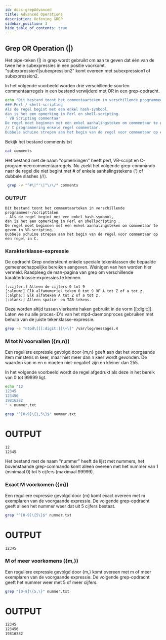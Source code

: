 ```yaml
---
id: docs-grepAdvanced
title: Advanced Operations
description: Oefening GREP
sidebar_position: 3
hide_table_of_contents: true
---
```


## Grep OR Operation (|)
Het pipe-teken (|) in grep wordt gebruikt om aan te geven dat één van de twee hele subexpressies in een positie voorkomt. "subexpression1|subexpression2" komt overeen met subexpression1 of subexpression2.

In het volgende voorbeeld worden drie verschillende soorten commentaarregels in een bestand verwijderd met OR in een grep-opdracht.

```bash
echo "Dit bestand toont het commentaarteken in verschillende programmeer-/scripttalen 
### Perl / shell-scripting 
Als de regel begint met een enkel hash-symbool, 
dan is het een opmerking in Perl en shell-scripting. 
' VB Scripting commentaar 
De regel moet beginnen met een enkel aanhalingsteken om commentaar te geven in VB scripting. 
// C programmering enkele regel commentaar. 
Dubbele schuine strepen aan het begin van de regel voor commentaar op één regel in C." > commments.txt
```


Bekijk het bestand comments.txt

```bash
cat comments 
```

Het bestand met de naam "opmerkingen" heeft perl, VB-script en C-programmeercommentaarregels. Nu zoekt het volgende grep-commando naar de regel die niet begint met # of enkele aanhalingstekens (') of dubbele slashes (//).

```bash
 grep -v "^#\|^'\|^\/\/" comments
```

### OUTPUT
```
Dit bestand toont het commentaarteken in verschillende programmeer-/scripttalen 
. Als de regel begint met een enkel hash-symbool, 
dan is het een opmerking in Perl en shellscripting . 
De regel moet beginnen met een enkel aanhalingsteken om commentaar te geven in VB-scripting. 
Dubbele schuine strepen aan het begin van de regel voor commentaar op één regel in C.
```


### Karakterklasse-expressie
De opdracht Grep ondersteunt enkele speciale tekenklassen die bepaalde gemeenschappelijke bereiken aangeven. Weinigen van hen worden hier vermeld. Raadpleeg de man-pagina van grep om verschillende karakterklasse-expressies te kennen.

```
[:cijfer:] Alleen de cijfers 0 tot 9 
[:alnum:] Elk alfanumeriek teken 0 tot 9 OF A tot Z of a tot z. 
[:alpha:] Elk alfateken A tot Z of a tot z. 
[:blank:] Alleen spatie- en TAB-tekens.
```

Deze worden altijd tussen vierkante haken gebruikt in de vorm [[:digit:]]. Laten we nu alle proces-ID's van het ntpd-daemonproces gebruiken met behulp van de juiste tekenklasse-expressie.

```bash
grep -e "ntpd\[[[:digit:]]\+\]" /var/log/messages.4 
```




### M tot N voorvallen ({m,n})

Een reguliere expressie gevolgd door {m,n} geeft aan dat het voorgaande item minstens m keer, maar niet meer dan n keer wordt gevonden. De waarden van m en n moeten niet-negatief zijn en kleiner dan 255.

In het volgende voorbeeld wordt de regel afgedrukt als deze in het bereik van 0 tot 99999 ligt.

```bash
echo "12
12345
123456
19816282 
" > nummer.txt
```


```bash
grep "^[0-9]\{1,5\}$" nummer.txt
```

# OUTPUT

```bash
12 
12345
```

Het bestand met de naam "nummer" heeft de lijst met nummers, het bovenstaande grep-commando komt alleen overeen met het nummer van 1 (minimaal 0) tot 5 cijfers (maximaal 99999).

### Exact M voorkomen ({m})

Een reguliere expressie gevolgd door {m} komt exact overeen met m exemplaren van de voorgaande expressie. De volgende grep-opdracht geeft alleen het nummer weer dat uit 5 cijfers bestaat.

```bash
grep "^[0-9]\{5\}$" nummer.txt 
```

# OUTPUT
```bash
12345
```

### M of meer voorkomens ({m,})
Een reguliere expressie gevolgd door {m,} komt overeen met m of meer exemplaren van de voorgaande expressie. De volgende grep-opdracht geeft het nummer weer met 5 of meer cijfers.

```bash
grep "[0-9]\{5,\}" nummer.txt 
```

# OUTPUT

```bash
12345 
123456 
19816282
```


